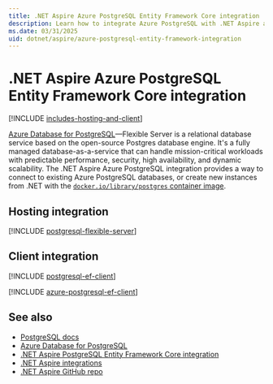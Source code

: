 ```yaml
---
title: .NET Aspire Azure PostgreSQL Entity Framework Core integration
description: Learn how to integrate Azure PostgreSQL with .NET Aspire applications, using both hosting and Entity Framework Core client integrations.
ms.date: 03/31/2025
uid: dotnet/aspire/azure-postgresql-entity-framework-integration
---
```


# .NET Aspire Azure PostgreSQL Entity Framework Core integration

[!INCLUDE [includes-hosting-and-client](../includes/includes-hosting-and-client.md)]

[Azure Database for PostgreSQL](/azure/postgresql/)—Flexible Server is a relational database service based on the open-source Postgres database engine. It's a fully managed database-as-a-service that can handle mission-critical workloads with predictable performance, security, high availability, and dynamic scalability. The .NET Aspire Azure PostgreSQL integration provides a way to connect to existing Azure PostgreSQL databases, or create new instances from .NET with the [`docker.io/library/postgres` container image](https://hub.docker.com/_/postgres).

## Hosting integration

[!INCLUDE [postgresql-flexible-server](includes/postgresql-flexible-server.md)]

## Client integration

[!INCLUDE [postgresql-ef-client](includes/postgresql-ef-client.md)]

[!INCLUDE [azure-postgresql-ef-client](includes/azure-postgresql-ef-client.md)]

## See also

- [PostgreSQL docs](https://www.npgsql.org/doc/api/Npgsql.html)
- [Azure Database for PostgreSQL](/azure/postgresql/)
- [.NET Aspire PostgreSQL Entity Framework Core integration](postgresql-entity-framework-integration.md)
- [.NET Aspire integrations](../fundamentals/integrations-overview.md)
- [.NET Aspire GitHub repo](https://github.com/dotnet/aspire)
